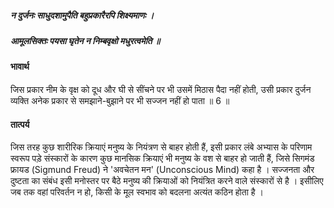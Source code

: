 ##### न दुर्जनः साधुदशामुपैति बहुप्रकारैरपि शिक्ष्यमाणः ।
##### आमूलसिक्तः पयसा घृतेन न निम्बवृक्षो मधुरत्वमेति ॥

#### भावार्थ

जिस प्रकार नीम के वृक्ष को दूध और घी से सींचने पर भी उसमें मिठास पैदा नहीं होती, उसी प्रकार दुर्जन व्यक्ति अनेक प्रकार से समझाने-बुझाने पर भी सज्जन नहीं हो पाता ॥ 6 ॥

#### तात्पर्य

जिस तरह कुछ शारीरिक क्रियाएं मनुष्य के नियंत्रण से बाहर होती हैं, इसी प्रकार लंबे अभ्यास के परिणाम स्वरूप पड़े संस्कारों के कारण कुछ मानसिक क्रियाएं भी मनुष्य के वश से बाहर हो जाती हैं, जिसे सिगमंड फ्रायड (Sigmund Freud) ने 'अवचेतन मन' (Unconscious Mind) कहा है । सज्जनता और दुष्टता का संबंध इसी मनोस्तर पर बैठे मनुष्य की क्रियाओं को नियंत्रित करने वाले संस्कारों से है । इसीलिए जब तक वहां परिवर्तन न हो, किसी के मूल स्वभाव को बदलना अत्यंत कठिन होता है ।